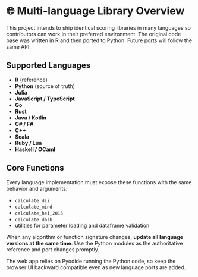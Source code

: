 # 🌐 Multi-language Library Overview

This project intends to ship identical scoring libraries in many languages so contributors can work in their preferred environment. The original code base was written in R and then ported to Python. Future ports will follow the same API.

## Supported Languages
- **R** (reference)
- **Python** (source of truth)
- **Julia**
- **JavaScript / TypeScript**
- **Go**
- **Rust**
- **Java / Kotlin**
- **C# / F#**
- **C++**
- **Scala**
- **Ruby / Lua**
- **Haskell / OCaml**

## Core Functions
Every language implementation must expose these functions with the same behavior and arguments:

- `calculate_dii`
- `calculate_mind`
- `calculate_hei_2015`
- `calculate_dash`
- utilities for parameter loading and dataframe validation

When any algorithm or function signature changes, **update all language versions at the same time**. Use the Python modules as the authoritative reference and port changes promptly.

The web app relies on Pyodide running the Python code, so keep the browser UI backward compatible even as new language ports are added.
